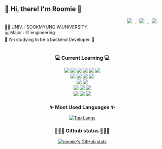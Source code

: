<div><h2>👋  Hi, there! I'm Roomie 👋</h2></div>
<div align = right> <a href="https://www.instagram.com/roomie._.00/">
    <img 
        src="http://img.shields.io/badge/-Insta-black?style=flat&logo=Instagram&link=https://www.instagram.com/roomie._.00/"
        style="height : auto; margin-left : 10px; margin-right : 10px;"/>
</a> <a href="mailto:ocar1115.shin@gmail.com">
    <img 
        src="https://img.shields.io/badge/Gmail-000000?style=flat&logo=Gmail&logoColor=white&link=mailto:ocar1115.shin@gmail.com"
        style="height : auto; margin-left : 10px; margin-right : 10px;"/>
</a>
<a href="https://bony-squirrel-b48.notion.site/Ari-e748ab73539f46b8b1f7d1e648206ae4">
    <img 
        src="https://img.shields.io/badge/Portfolio-000000?style=flat&logo=ReverbNation&logoColor=white&link=https://roomie-00.notion.site/029224d21f9a4ebbaed76ed2eca4d349"
        style="height : auto; margin-left : 10px; margin-right : 10px;"/>
</a>
</div>
👩‍🎓 UNIV. : SOOKMYUNG W.UNIVERSITY.<br>
  💻 Major : IT engineering<br>
  🌱 I'm studying to be a backend Developer. 🌱 <br>
  <br>

<div align=center><h3>💻 Current Learning 💻</h3>
<div align=center> 
  <img src="https://img.shields.io/badge/C-A8B9CC?style=flat&logo=c&logoColor=white">
  <img src="https://img.shields.io/badge/C%2B%2B-00599C?style=flat&logo=c%2B%2B&logoColor=white">
  <img src="https://img.shields.io/badge/JAVA-007396?style=flat&logo=java&logoColor=white">
  <img src="https://img.shields.io/badge/Python-3776AB?style=flat&logo=Python&logoColor=white">
  <img src="https://img.shields.io/badge/R-276DC3?style=flat&logo=R&logoColor=white">
  <img src="https://img.shields.io/badge/mysql-4479A1?style=flat&logo=mysql&logoColor=white">
</div>

<div align=center> 
  <img src="https://img.shields.io/badge/aws-232F3E?style=flat&logo=amazonaws&logoColor=white">
  <img src="https://img.shields.io/badge/Amazon RDS-527FFF?style=flat&logo=AmazonRDS&logoColor=white">
  <img src="https://img.shields.io/badge/Amazon EC2-FF9900?style=flat&logo=AmazonEC2&logoColor=white">
  <img src="https://img.shields.io/badge/Amazon S3-569A31?style=flat&logo=AmazonS3&logoColor=white">
</div>

<div align=center> 
  <img src="https://img.shields.io/badge/spring-6DB33F?style=flat&logo=spring&logoColor=white">
  <img src="https://img.shields.io/badge/springboot-6DB33F?style=flat&logo=springboot&logoColor=white">
</div>

<div align=center>
  <img src="https://img.shields.io/badge/JWT-000000?style=flat&logo=JSON%20web%20tokens&logoColor=white">
  <img src="https://img.shields.io/badge/Postman-FF6C37?style=flat&logo=Postman&logoColor=white">
  <img src="https://img.shields.io/badge/Swagger-85EA2D?style=flat&logo=Swagger&logoColor=white">
</div>

<div align=center>
  <img src="https://img.shields.io/badge/gradle-02303A?style=flat&logo=gradle&logoColor=white">
  <img src="https://img.shields.io/badge/github-181717?style=flat&logo=github&logoColor=white">
  <img src="https://img.shields.io/badge/git-F05032?style=flat&logo=git&logoColor=white">
</div>

<div align=center><h3>✨ Most Used Languages ✨</h3>

[![Top Langs](https://github-readme-stats.vercel.app/api/top-langs/?username=roomie00&layout=compact&theme=nightowl)](https://github.com/roomie00/roomie00)


<div align=center><h3>👩🏻‍💻 Github status 👩🏻‍💻</h3>

[![roomie's GitHub stats](https://github-readme-stats.vercel.app/api?username=roomie00&theme=nightowl&ount_private=true)](https://github.com/roomie00/github-readme-stats)

</div>

<!--
**roomie00/roomie00** is a ✨ _special_ ✨ repository because its `README.md` (this file) appears on your GitHub profile.

Here are some ideas to get you started:

- 🔭 I’m currently working on ...
- 🌱 I’m currently learning ...
- 👯 I’m looking to collaborate on ...
- 🤔 I’m looking for help with ...
- 💬 Ask me about ...
- 📫 How to reach me: ...
- 😄 Pronouns: ...
- ⚡ Fun fact: ...
-->

